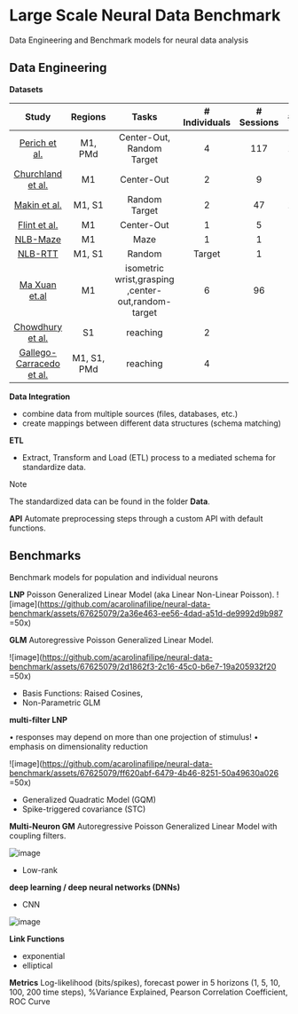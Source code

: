 # Large Scale Neural Data Benchmark

Data Engineering and Benchmark models for neural data analysis


## Data Engineering


**Datasets** 

| Study | Regions | Tasks | # Individuals | # Sessions | # Units |  # Spikes| # Behavior| Timepoints|
| :---:         |     :---:      |          :---: |  :---: |:---: |:---: |:---: |:---: |:---: |
[Perich et al.](https://dandiarchive.org/dandiset/000688)|	M1, PMd	| Center-Out, Random Target |	4	| 117	| 11,557|	143M|	20M|
[Churchland et al.](https://dandiarchive.org/dandiset/000070)|	M1	|Center-Out|	2|	9	|1,728|	706M	|87M|
[Makin et al.](https://zenodo.org/records/583331)	| M1, S1 |	Random Target| 	2	| 47	|14,899|	123M|	15M|
[Flint et al.](https://crcns.org/data-sets/movements/dream/welcome-to-dream)|	M1	| Center-Out|	1	|5	|957|	7.9M	|0.3M|
[NLB-Maze](https://neurallatents.github.io/datasets.html#mcmaze)|	M1|	Maze|	1|	1|	182	|3.6M|	6.8M|
[NLB-RTT](https://neurallatents.github.io/datasets.html#mcrtt)|	M1, S1|	Random | Target	|1|	1	|130|	1.5M	|2.8M|
[Ma Xuan et.al](https://datadryad.org/stash/dataset/doi:10.5061/dryad.cvdncjt7n) | M1 |  isometric wrist,grasping ,center-out,random-target | 6 | 96 | | | | |
[Chowdhury et al.](https://datadryad.org/stash/dataset/doi:10.5061/dryad.nk98sf7q7) | S1| reaching | 2|
[Gallego-Carracedo et al.](https://datadryad.org/stash/dataset/doi:10.5061/dryad.xd2547dkt)|M1, S1, PMd | reaching | 4 |






**Data Integration**
- combine data from multiple sources (files, databases, etc.) 
- create mappings between different data structures (schema matching)

**ETL**
- Extract, Transform and Load (ETL) process to a mediated schema for standardize data.

> [!NOTE]
> The standardized data can be found in the folder **Data**.

**API**
Automate preprocessing steps through a custom API with default functions.




## Benchmarks
Benchmark models for population and individual neurons

**LNP** 
Poisson Generalized Linear Model (aka Linear Non-Linear Poisson). 
![image](https://github.com/acarolinafilipe/neural-data-benchmark/assets/67625079/2a36e463-ee56-4dad-a51d-de9992d9b987 =50x)

**GLM** 
Autoregressive Poisson Generalized Linear Model.

![image](https://github.com/acarolinafilipe/neural-data-benchmark/assets/67625079/2d1862f3-2c16-45c0-b6e7-19a205932f20 =50x)

- Basis Functions: Raised Cosines,
- Non-Parametric GLM

**multi-filter LNP**

• responses may depend on more than one projection of stimulus! 
• emphasis on dimensionality reduction

![image](https://github.com/acarolinafilipe/neural-data-benchmark/assets/67625079/ff620abf-6479-4b46-8251-50a49630a026 =50x)

- Generalized Quadratic Model (GQM)
- Spike-triggered covariance (STC)

**Multi-Neuron GM**
Autoregressive Poisson Generalized Linear Model with coupling filters.

![image](https://github.com/acarolinafilipe/neural-data-benchmark/assets/67625079/d7b050e6-16d5-481a-8433-c2080a05b987)

- Low-rank

**deep learning / deep neural networks (DNNs)**

- CNN

![image](https://github.com/acarolinafilipe/neural-data-benchmark/assets/67625079/729700b5-2664-40a0-a680-99c40488d63d)

**Link Functions**

- exponential
- elliptical

**Metrics** 
Log-likelihood (bits/spikes), forecast power in 5 horizons (1, 5, 10, 100, 200 time steps), %Variance Explained, Pearson Correlation Coefficient, ROC Curve

